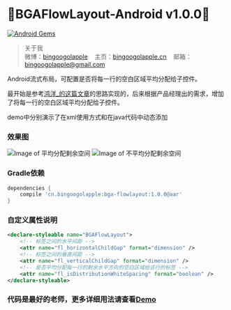 :running:BGAFlowLayout-Android v1.0.0:running:
============

[![Android Gems](http://www.android-gems.com/badge/bingoogolapple/BGAFlowLayout-Android.svg?branch=master)](http://www.android-gems.com/lib/bingoogolapple/BGAFlowLayout-Android)

>关于我<br/>
>微博：<a href="http://weibo.com/bingoogol" target="_blank">bingoogolapple</a>&nbsp;&nbsp;&nbsp;&nbsp;主页：<a  href="http://www.bingoogolapple.cn" target="_blank">bingoogolapple.cn</a>&nbsp;&nbsp;&nbsp;&nbsp;邮箱：<a href="mailto:bingoogolapple@gmail.com" target="_blank">bingoogolapple@gmail.com</a>

Android流式布局，可配置是否将每一行的空白区域平均分配给子控件。

最开始是参考[鸿洋_的这篇文章](http://blog.csdn.net/lmj623565791/article/details/38352503)的思路实现的，后来根据产品经理出的需求，增加了将每一行的空白区域平均分配给子控件。

demo中分别演示了在xml使用方式和在java代码中动态添加

### 效果图
![Image of 平均分配剩余空间](https://raw.githubusercontent.com/bingoogolapple/BGAFlowLayout-Android/server/screenshots/flowlayout1.gif)
![Image of 不平均分配剩余空间](https://raw.githubusercontent.com/bingoogolapple/BGAFlowLayout-Android/server/screenshots/flowlayout2.gif)

### Gradle依赖

```groovy
dependencies {
    compile 'cn.bingoogolapple:bga-flowlayout:1.0.0@aar'
}
```

### 自定义属性说明

```xml
<declare-styleable name="BGAFlowLayout">
    <!-- 标签之间的水平间距 -->
    <attr name="fl_horizontalChildGap" format="dimension" />
    <!-- 标签之间的垂直间距 -->
    <attr name="fl_verticalChildGap" format="dimension" />
    <!-- 是否平均分配每一行的剩余水平方向的空白区域给该行的标签 -->
    <attr name="fl_isDistributionWhiteSpacing" format="boolean" />
</declare-styleable>
```

### 代码是最好的老师，更多详细用法请查看[Demo](https://github.com/bingoogolapple/BGAFlowLayout-Android/tree/master/demo)
